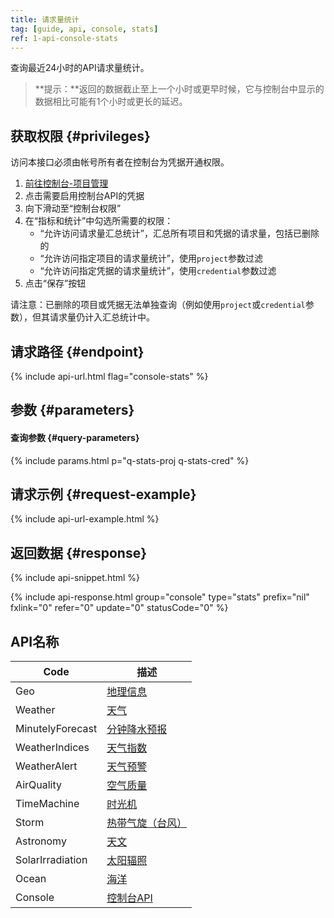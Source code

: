 ```yaml
---
title: 请求量统计
tag: [guide, api, console, stats]
ref: 1-api-console-stats
---
```


查询最近24小时的API请求量统计。

> **提示：**返回的数据截止至上一个小时或更早时候，它与控制台中显示的数据相比可能有1个小时或更长的延迟。

## 获取权限 {#privileges}

访问本接口必须由帐号所有者在控制台为凭据开通权限。

1. [前往控制台-项目管理](https://console.qweather.com/project)
2. 点击需要启用控制台API的凭据
3. 向下滑动至“控制台权限”
4. 在“指标和统计”中勾选所需要的权限：
   - “允许访问请求量汇总统计”，汇总所有项目和凭据的请求量，包括已删除的
   - “允许访问指定项目的请求量统计”，使用`project`参数过滤
   - “允许访问指定凭据的请求量统计”，使用`credential`参数过滤
5. 点击“保存”按钮

请注意：已删除的项目或凭据无法单独查询（例如使用`project`或`credential`参数），但其请求量仍计入汇总统计中。

## 请求路径 {#endpoint}

{% include api-url.html flag="console-stats" %}

## 参数 {#parameters}

#### 查询参数 {#query-parameters}

{% include params.html p="q-stats-proj q-stats-cred" %}

## 请求示例 {#request-example}

{% include api-url-example.html %}

## 返回数据 {#response}

{% include api-snippet.html %}

{% include api-response.html group="console" type="stats" prefix="nil" fxlink="0" refer="0" update="0" statusCode="0" %}

## API名称

| Code             | 描述             |
| ---------------- | ---------------- |
| Geo              | [地理信息](/docs/api/geoapi/)         |
| Weather          | [天气](/docs/api/weather/)             |
| MinutelyForecast | [分钟降水预报](/docs/api/minutely/)     |
| WeatherIndices   | [天气指数](/docs/api/indices/)         |
| WeatherAlert     | [天气预警](/docs/api/warning/)         |
| AirQuality       | [空气质量](/docs/api/air-quality/)         |
| TimeMachine      | [时光机](/docs/api/time-machine/)           |
| Storm            | [热带气旋（台风）](/docs/api/tropical-cyclone/) |
| Astronomy        | [天文](/docs/api/astronomy/)             |
| SolarIrradiation | [太阳辐照](/docs/api/solar-radiation/)         |
| Ocean            | [海洋](/docs/api/ocean/)             |
| Console          | [控制台API](/docs/api/console/)           |

